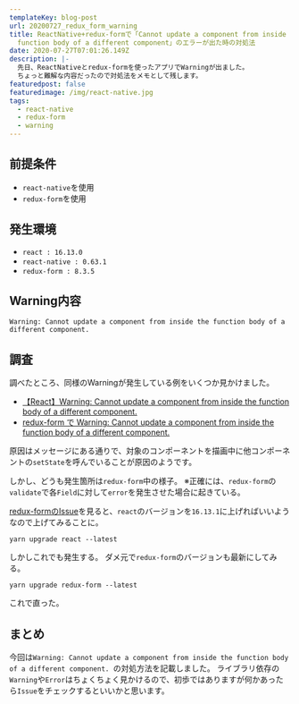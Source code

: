 ```yaml
---
templateKey: blog-post
url: 20200727_redux_form_warning
title: ReactNative+redux-formで「Cannot update a component from inside the
  function body of a different component」のエラーが出た時の対処法
date: 2020-07-27T07:01:26.149Z
description: |-
  先日、ReactNativeとredux-formを使ったアプリでWarningが出ました。
  ちょっと難解な内容だったので対処法をメモとして残します。
featuredpost: false
featuredimage: /img/react-native.jpg
tags:
  - react-native
  - redux-form
  - warning
---
```

## 前提条件
- `react-native`を使用
- `redux-form`を使用

## 発生環境
- `react : 16.13.0`
- `react-native : 0.63.1`
- `redux-form : 8.3.5`

## Warning内容

```
Warning: Cannot update a component from inside the function body of a different component.
```

## 調査
調べたところ、同様のWarningが発生している例をいくつか見かけました。

- [【React】Warning: Cannot update a component from inside the function body of a different component.](https://qiita.com/koichiba/items/e0d772022baf94d48419)
- [redux-form で Warning: Cannot update a component from inside the function body of a different component.](https://qiita.com/yutomaeda5510/items/678bf450b0b856a65926)

原因はメッセージにある通りで、対象のコンポーネントを描画中に他コンポーネントの`setState`を呼んでいることが原因のようです。

しかし、どうも発生箇所は`redux-form`中の様子。
※正確には、`redux-form`の`validate`で各`Field`に対して`error`を発生させた場合に起きている。

[redux-formのIssue](https://github.com/redux-form/redux-form/issues/4619)を見ると、`react`のバージョンを`16.13.1`に上げればいいようなので上げてみることに。

```shell
yarn upgrade react --latest
```

しかしこれでも発生する。
ダメ元で`redux-form`のバージョンも最新にしてみる。

```shell
yarn upgrade redux-form --latest
```

これで直った。

## まとめ
今回は`Warning: Cannot update a component from inside the function body of a different component.
`の対処方法を記載しました。
ライブラリ依存の`Warning`や`Error`はちょくちょく見かけるので、初歩ではありますが何かあったら`Issue`をチェックするといいかと思います。
